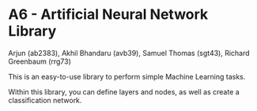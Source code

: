 # A6 - Artificial Neural Network Library

Arjun (ab2383), Akhil Bhandaru (avb39), Samuel Thomas (sgt43), Richard Greenbaum (rrg73)

This is an easy-to-use library to perform simple Machine Learning tasks.

Within this library, you can define layers and nodes, as well as create a
classification network.
